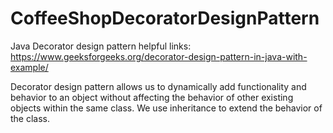 # CoffeeShopDecoratorDesignPattern
Java Decorator design pattern
helpful links: https://www.geeksforgeeks.org/decorator-design-pattern-in-java-with-example/

Decorator design pattern allows us to dynamically add functionality and behavior to an object without affecting the behavior of other existing objects within the same class. We use inheritance to extend the behavior of the class. 
